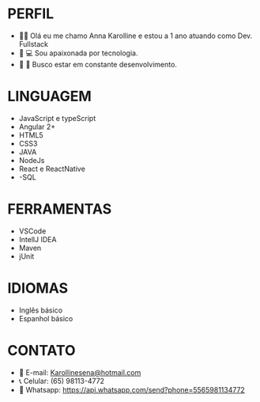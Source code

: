 # PERFIL

- :woman_technologist: Olá eu me chamo Anna Karolline e estou a 1 ano atuando como Dev. Fullstack 
- :heartbeat: 	:computer: Sou apaixonada por tecnologia.
- :briefcase: :mag_right:	 Busco estar em constante desenvolvimento.  


# LINGUAGEM 	

- JavaScript e typeScript
- Angular 2+
- HTML5
- CSS3
- JAVA
- NodeJs
- React e ReactNative
- -SQL

# FERRAMENTAS

- VSCode
- IntellJ IDEA
- Maven 
- jUnit 

# IDIOMAS 

- Inglês básico
- Espanhol básico 

# CONTATO

- :e-mail: E-mail: Karollinesena@hotmail.com 
- :telephone_receiver: Celular: (65) 98113-4772
- :iphone: Whatsapp: https://api.whatsapp.com/send?phone=5565981134772
